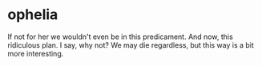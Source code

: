 # ophelia
If not for her we wouldn't even be in this predicament. And now, this ridiculous plan. 
I say, why not? We may die regardless, but this way is a bit more interesting.
